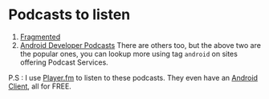 # Podcasts to listen

1.  [Fragmented](http://fragmentedpodcast.com/)
1.  [Android Developer Podcasts](https://developer.android.com/podcasts)
There are others too, but the above two are the popular ones, you can lookup more using tag `android` on sites offering Podcast Services.

P.S : I use [Player.fm](https://player.fm/) to listen to these podcasts. They even have an [Android Client](https://play.google.com/store/apps/details?id=fm.player&hl=en), all for FREE.
